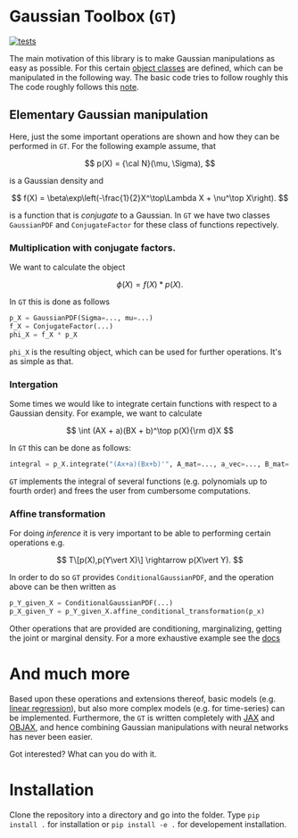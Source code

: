 # Gaussian Toolbox (`GT`)

[![tests](https://github.com//christiando/gaussian-toolbox/actions/workflows/python-app.yml/badge.svg)](https://github.com//christiando/gaussian-toolbox/actions/workflows/python-app.yml)

The main motivation of this library is to make Gaussian manipulations as easy as possible. For this certain [object classes](/docs/source/notebooks/gaussian_objects.ipynb) are defined, which can be manipulated in the following way. The basic code tries to follow roughly this The code roughly follows this [note](http://users.isy.liu.se/en/rt/schon/Publications/SchonL2011.pdf).

## Elementary Gaussian manipulation

Here, just the some important operations are shown and how they can be performed in `GT`. For the following example assume, that 

$$
p(X) = {\cal N}(\mu, \Sigma),
$$

is a Gaussian density and 

$$
f(X) = \beta\exp\left(-\frac{1}{2}X^\top\Lambda X + \nu^\top X\right).
$$

is a function that is _conjugate_ to a Gaussian. In `GT` we have two classes `GaussianPDF` and `ConjugateFactor` for these class of functions repectively. 
### Multiplication with conjugate factors.

We want to calculate the object

$$
\phi(X) = f(X) * p(X).
$$

In `GT` this is done as follows

```python
p_X = GaussianPDF(Sigma=..., mu=...)
f_X = ConjugateFactor(...)
phi_X = f_X * p_X
```

`phi_X` is the resulting object, which can be used for further operations. It's as simple as that.
### Intergation

Some times we would like to integrate certain functions with respect to a Gaussian density. For example, we want to calculate

$$
\int (AX + a)(BX + b)^\top p(X){\rm d}X
$$

In `GT` this can be done as follows:

```python
integral = p_X.integrate("(Ax+a)(Bx+b)'", A_mat=..., a_vec=..., B_mat=..., b_vec=...)
```

`GT` implements the integral of several functions (e.g. polynomials up to fourth order) and frees the user from cumbersome computations.

### Affine transformation

For doing _inference_ it is very important to be able to performing certain operations e.g. 

$$
T\[p(X),p(Y\vert X)\] \rightarrow p(X\vert Y).
$$

In order to do so `GT` provides `ConditionalGaussianPDF`, and the operation above can be then written as

```python
p_Y_given_X = ConditionalGaussianPDF(...)
p_X_given_Y = p_Y_given_X.affine_conditional_transformation(p_x)
```

Other operations that are provided are conditioning, marginalizing, getting the joint or marginal density. For a more exhaustive example see the [docs](/docs/source/notebooks/affine_transforms.ipynb)

# And much more

Based upon these operations and extensions thereof, basic models (e.g. [linear regression](/docs/source/notebooks/linear_regression.ipynb)), but also more complex models (e.g. for time-series) can be implemented.
Furthermore, the `GT` is written completely with [JAX](https://github.com/google/jax/tree/main/docs) and [OBJAX](https://github.com/google/objax), and hence combining Gaussian manipulations with neural networks has never been easier.

Got interested? What can you do with it.
# Installation

Clone the repository into a directory and go into the folder. Type `pip install .` for installation or `pip install -e .` for developement installation.
